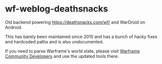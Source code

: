 # wf-weblog-deathsnacks
Old backend powering https://deathsnacks.com/wf/ and WarDroid on Android.

This has barely been maintained since 2015 and has a bunch of hacky fixes and hardcoded paths and is also undocumented.

If you need to parse Warframe's world state, please visit [Warframe Community Developers](https://github.com/wfcd/) and use the updated tools there.
